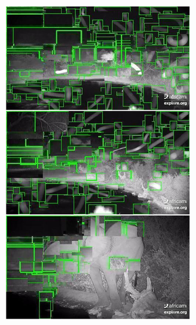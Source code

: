 ![20200615-231541-234546](in/20200615/20200615-231541-234546_0_.jpg)
![20200615-234551-000001](in/20200615/20200615-234551-000001_0_.jpg)
![20200616-000006-003011](in/20200616/20200616-000006-003011_0_.jpg)
